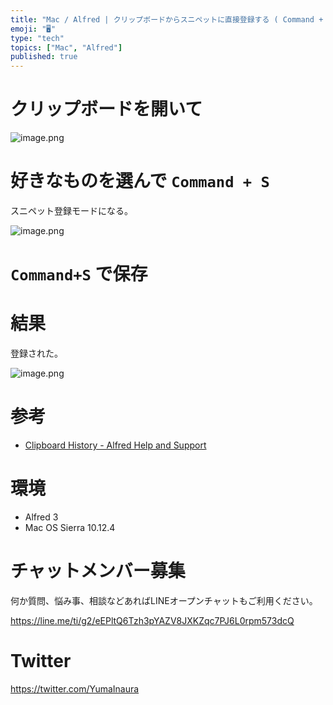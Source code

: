 ```yaml
---
title: "Mac / Alfred | クリップボードからスニペットに直接登録する ( Command + S )"
emoji: "🖥"
type: "tech"
topics: ["Mac", "Alfred"]
published: true
---
```


# クリップボードを開いて

![image.png](https://qiita-image-store.s3.amazonaws.com/0/89618/b00086ac-ee70-108d-68ff-b6f0f6772bb8.png)

# 好きなものを選んで `Command + S`

スニペット登録モードになる。

![image.png](https://qiita-image-store.s3.amazonaws.com/0/89618/e56de014-5047-8947-1cd8-759aa8b0d60f.png)

# `Command+S` で保存

# 結果

登録された。

![image.png](https://qiita-image-store.s3.amazonaws.com/0/89618/b30dd624-ccf5-12e7-586b-48c4d8e7b851.png)

# 参考

- [Clipboard History - Alfred Help and Support](https://www.alfredapp.com/help/features/clipboard/#snippets)

# 環境

- Alfred 3
- Mac OS Sierra 10.12.4








<!-- Update From Qiita API -->

# チャットメンバー募集


何か質問、悩み事、相談などあればLINEオープンチャットもご利用ください。

https://line.me/ti/g2/eEPltQ6Tzh3pYAZV8JXKZqc7PJ6L0rpm573dcQ





# Twitter


https://twitter.com/YumaInaura


<!-- Update From Qiita API -->


